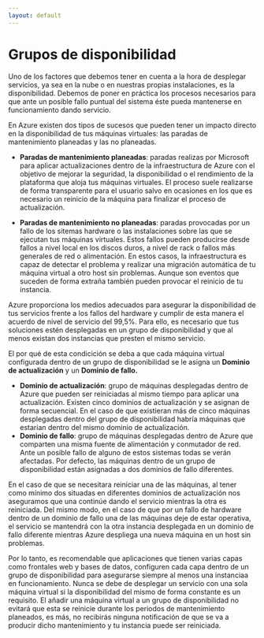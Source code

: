 ```yaml
---
layout: default
---
```

# Grupos de disponibilidad

Uno de los factores que debemos tener en cuenta a la hora de desplegar servicios, ya sea en la nube o en nuestras propias instalaciones, es la disponibilidad. Debemos de poner en práctica los procesos necesarios para que ante un posible fallo puntual del sistema éste pueda mantenerse en funcionamiento dando servicio.

En Azure existen dos tipos de sucesos que pueden tener un impacto directo en la disponibilidad de tus máquinas virtuales: las paradas de mantenimiento planeadas y las no planeadas.

- **Paradas de mantenimiento planeadas**: paradas realizas por Microsoft para aplicar actualizaciones dentro de la infraestructura de Azure con el objetivo de mejorar la seguridad, la disponibilidad o el rendimiento de la plataforma que aloja tus máquinas virtuales. El proceso suele realizarse de forma transparente para el usuario salvo en ocasiones en los que es necesario un reinicio de la máquina para finalizar el proceso de actualización. 

- **Paradas de mantenimiento no planeadas**: paradas provocadas por un fallo de los sitemas hardware o las instalaciones sobre las que se ejecutan tus máquinas virtuales. Estos fallos pueden producirse desde fallos a nivel local en los discos duros, a nivel de rack o fallos más generales de red o alimentación. En estos casos, la infraestructura es capaz de detectar el problema y realizar una migración automática de tu máquina virtual a otro host sin problemas. Aunque son eventos que suceden de forma extraña también pueden provocar el reinicio de tu instancia.

Azure proporciona los medios adecuados para asegurar la disponibilidad de tus servicios frente a los fallos del hardware y cumplir de esta manera el acuerdo de nivel de servicio del 99,5%. Para ello, es necesario que tus soluciones estén desplegadas en un grupo de disponibilidad y que al menos existan dos instancias que presten el mismo servicio.

El por qué de esta condicición se deba a que cada máquina virtual configurada dentro de un grupo de disponibilidad se le asigna un **Dominio de actualización** y un **Dominio de fallo.**

- **Dominio de actualización**: grupo de máquinas desplegadas dentro de Azure que pueden ser reiniciadas al mismo tiempo para aplicar una actualización. Existen cinco dominios de actualización y se asignan de forma secuencial. En el caso de que existieran más de cinco máquinas desplegadas dentro del grupo de disponibilidad habría máquinas que estarian dentro del mismo dominio de actualización.
- **Dominio de fallo**: grupo de máquinas desplegadas dentro de Azure que comparten una misma fuente de alimentación y conmutador de red. Ante un posible fallo de alguno de estos sistemas todas se verán afectadas. Por defecto, las máquinas dentro de un grupo de disponibilidad están asignadas a dos dominios de fallo diferentes.

En el caso de que se necesitara reiniciar una de las máquinas, al tener como mínimo dos situadas en diferentes dominios de actualización nos aseguramos que una continúe dando el servicio mientras la otra es reiniciada. Del mismo modo, en el caso de que por un fallo de  hardware dentro de un dominio de fallo una de las máquinas deje de estar operativa, el servicio se mantendrá con la otra instancia desplegada en un dominio de fallo diferente mientras Azure despliega una nueva máquina en un host sin problemas.

Por lo tanto, es recomendable que aplicaciones que tienen varias capas como frontales web y bases de datos, configuren cada capa dentro de un grupo de disponibilidad para asegurarse siempre al menos una instanciaa en funcionamiento. Nunca se debe de desplegar un servicio con una sola máquina virtual si la disponibilidad del mismo de forma constante es un requisito. El añadir una máquina virtual a un grupo de disponibilidad no evitará que esta se reinicie durante los periodos de mantenimiento planeados, es más, no recibirás ninguna notificación de que se va a producir dicho mantenimiento y tu instancia puede ser reiniciada.



